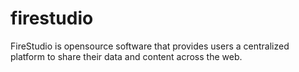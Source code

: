 # firestudio
FireStudio is opensource software that provides users a centralized platform to share their data and content across the web.
